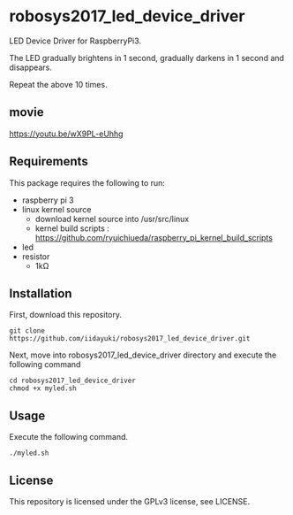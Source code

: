 # robosys2017_led_device_driver
LED Device Driver for RaspberryPi3.

The LED gradually brightens in 1 second, gradually darkens in 1 second and disappears.

Repeat the above 10 times.

## movie
https://youtu.be/wX9PL-eUhhg

## Requirements
This package requires the following to run:
* raspberry pi 3
* linux kernel source
  * download kernel source into /usr/src/linux
  * kernel build scripts : https://github.com/ryuichiueda/raspberry_pi_kernel_build_scripts
* led
* resistor
  * 1kΩ


## Installation
First, download this repository.

    git clone https://github.com/iidayuki/robosys2017_led_device_driver.git

Next, move into robosys2017_led_device_driver directory and  execute the following command

    cd robosys2017_led_device_driver
    chmod +x myled.sh

## Usage
Execute the following command.

    ./myled.sh

## License
This repository is licensed under the GPLv3 license, see LICENSE.
